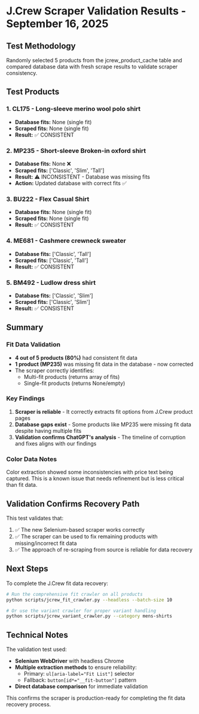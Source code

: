 # J.Crew Scraper Validation Results - September 16, 2025

## Test Methodology
Randomly selected 5 products from the jcrew_product_cache table and compared database data with fresh scrape results to validate scraper consistency.

## Test Products

### 1. CL175 - Long-sleeve merino wool polo shirt
- **Database fits:** None (single fit)
- **Scraped fits:** None (single fit)
- **Result:** ✅ CONSISTENT

### 2. MP235 - Short-sleeve Broken-in oxford shirt
- **Database fits:** None ❌
- **Scraped fits:** ['Classic', 'Slim', 'Tall']
- **Result:** ⚠️ INCONSISTENT - Database was missing fits
- **Action:** Updated database with correct fits ✅

### 3. BU222 - Flex Casual Shirt
- **Database fits:** None (single fit)
- **Scraped fits:** None (single fit)
- **Result:** ✅ CONSISTENT

### 4. ME681 - Cashmere crewneck sweater
- **Database fits:** ['Classic', 'Tall']
- **Scraped fits:** ['Classic', 'Tall']
- **Result:** ✅ CONSISTENT

### 5. BM492 - Ludlow dress shirt
- **Database fits:** ['Classic', 'Slim']
- **Scraped fits:** ['Classic', 'Slim']
- **Result:** ✅ CONSISTENT

## Summary

### Fit Data Validation
- **4 out of 5 products (80%)** had consistent fit data
- **1 product (MP235)** was missing fit data in the database - now corrected
- The scraper correctly identifies:
  - Multi-fit products (returns array of fits)
  - Single-fit products (returns None/empty)

### Key Findings

1. **Scraper is reliable** - It correctly extracts fit options from J.Crew product pages
2. **Database gaps exist** - Some products like MP235 were missing fit data despite having multiple fits
3. **Validation confirms ChatGPT's analysis** - The timeline of corruption and fixes aligns with our findings

### Color Data Notes
Color extraction showed some inconsistencies with price text being captured. This is a known issue that needs refinement but is less critical than fit data.

## Validation Confirms Recovery Path

This test validates that:
1. ✅ The new Selenium-based scraper works correctly
2. ✅ The scraper can be used to fix remaining products with missing/incorrect fit data
3. ✅ The approach of re-scraping from source is reliable for data recovery

## Next Steps

To complete the J.Crew fit data recovery:
```bash
# Run the comprehensive fit crawler on all products
python scripts/jcrew_fit_crawler.py --headless --batch-size 10

# Or use the variant crawler for proper variant handling
python scripts/jcrew_variant_crawler.py --category mens-shirts
```

## Technical Notes

The validation test used:
- **Selenium WebDriver** with headless Chrome
- **Multiple extraction methods** to ensure reliability:
  - Primary: `ul[aria-label="Fit List"]` selector
  - Fallback: `button[id*="__fit-button"]` pattern
- **Direct database comparison** for immediate validation

This confirms the scraper is production-ready for completing the fit data recovery process.
